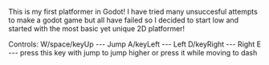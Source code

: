 This is my first platformer in Godot! I have tried many unsuccesful attempts to make a godot game but all have failed so I decided to start low and started with the most basic yet unique 2D platformer!

Controls:
  W/space/keyUp --- Jump
  A/keyLeft --- Left
  D/keyRight --- Right
  E --- press this key with jump to jump higher or press it while moving to dash
